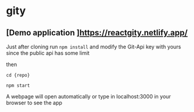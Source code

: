 # gity

## [Demo application ]https://reactgity.netlify.app/


Just after cloning run `npm install` and modify the Git-Api key with yours since the public api has some limit 


then 

`cd {repo}`

`npm start` 

A webpage will open automatically or type in localhost:3000 in your browser to see the app 
